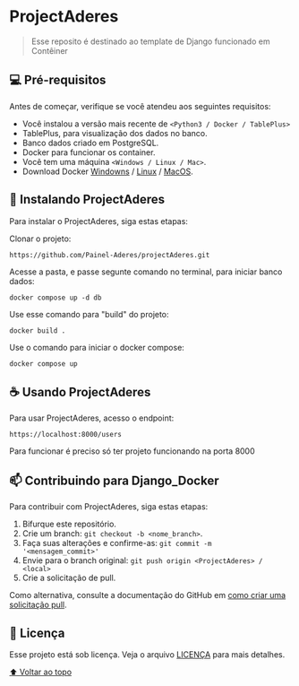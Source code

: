 # ProjectAderes

> Esse reposito é destinado ao template de Django funcionado em Contêiner


## 💻 Pré-requisitos

Antes de começar, verifique se você atendeu aos seguintes requisitos:
<!---Estes são apenas requisitos de exemplo. Adicionar, duplicar ou remover conforme necessário--->
* Você instalou a versão mais recente de `<Python3 / Docker / TablePlus>`
* TablePlus, para visualização dos dados no banco.
* Banco dados criado em PostgreSQL.
* Docker para funcionar os container.
* Você tem uma máquina `<Windows / Linux / Mac>`. 
* Download Docker  [Windowns](https://www.docker.com/products/docker-desktop/) / [Linux](https://docs.docker.com/engine/install/ubuntu/) / [MacOS](https://docs.docker.com/desktop/install/mac-install/).

## 🚀 Instalando ProjectAderes

Para instalar o ProjectAderes, siga estas etapas:

Clonar o projeto:
```
https://github.com/Painel-Aderes/projectAderes.git
```

Acesse a pasta, e passe segunte comando no terminal, para iniciar banco dados:
```
docker compose up -d db
```

Use esse comando para "build" do projeto:
```
docker build .
```

Use o comando para iniciar o docker compose:
```
docker compose up 
```
## ☕ Usando ProjectAderes

Para usar ProjectAderes, acesso o endpoint:

```
https://localhost:8000/users
```

Para funcionar é preciso só ter projeto funcionando na porta 8000

## 📫 Contribuindo para Django_Docker
<!---Se o seu README for longo ou se você tiver algum processo ou etapas específicas que deseja que os contribuidores sigam, considere a criação de um arquivo CONTRIBUTING.md separado--->
Para contribuir com ProjectAderes, siga estas etapas:

1. Bifurque este repositório.
2. Crie um branch: `git checkout -b <nome_branch>`.
3. Faça suas alterações e confirme-as: `git commit -m '<mensagem_commit>'`
4. Envie para o branch original: `git push origin <ProjectAderes> / <local>`
5. Crie a solicitação de pull.

Como alternativa, consulte a documentação do GitHub em [como criar uma solicitação pull](https://help.github.com/en/github/collaborating-with-issues-and-pull-requests/creating-a-pull-request).



## 📝 Licença

Esse projeto está sob licença. Veja o arquivo [LICENÇA](LICENSE.md) para mais detalhes.

[⬆ Voltar ao topo](#nome-do-projeto)<br>

